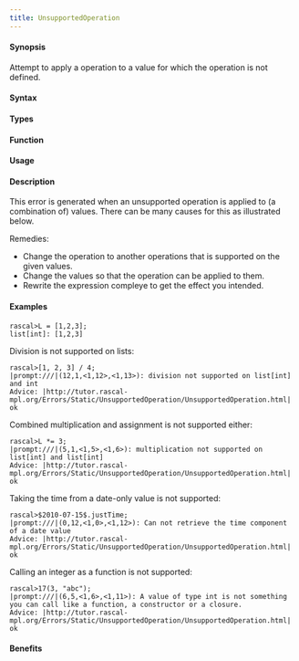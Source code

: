 ```yaml
---
title: UnsupportedOperation
---
```


#### Synopsis

Attempt to apply a operation to a value for which the operation is not defined.

#### Syntax

#### Types

#### Function
       
#### Usage

#### Description

This error is generated when an unsupported operation is applied to (a combination of) values.
There can be many causes for this as illustrated below.

Remedies: 

*  Change the operation to another operations that is supported on the given values.
*  Change the values so that the operation can be applied to them.
*  Rewrite the expression compleye to get the effect you intended.

#### Examples


```rascal-shell
rascal>L = [1,2,3];
list[int]: [1,2,3]
```
Division is not supported on lists:

```rascal-shell
rascal>[1, 2, 3] / 4;
|prompt:///|(12,1,<1,12>,<1,13>): division not supported on list[int] and int
Advice: |http://tutor.rascal-mpl.org/Errors/Static/UnsupportedOperation/UnsupportedOperation.html|
ok
```
Combined multiplication and assignment is not supported either:

```rascal-shell
rascal>L *= 3;
|prompt:///|(5,1,<1,5>,<1,6>): multiplication not supported on list[int] and list[int]
Advice: |http://tutor.rascal-mpl.org/Errors/Static/UnsupportedOperation/UnsupportedOperation.html|
ok
```
Taking the time from a date-only value is not supported:

```rascal-shell
rascal>$2010-07-15$.justTime;
|prompt:///|(0,12,<1,0>,<1,12>): Can not retrieve the time component of a date value
Advice: |http://tutor.rascal-mpl.org/Errors/Static/UnsupportedOperation/UnsupportedOperation.html|
ok
```
Calling an integer as a function is not supported:

```rascal-shell
rascal>17(3, "abc");
|prompt:///|(6,5,<1,6>,<1,11>): A value of type int is not something you can call like a function, a constructor or a closure.
Advice: |http://tutor.rascal-mpl.org/Errors/Static/UnsupportedOperation/UnsupportedOperation.html|
ok
```

#### Benefits


